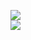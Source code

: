 [![](https://img.shields.io/badge/Made%20With-Github%20Spray-lightgrey.svg?style=for-the-badge&logo=github)](https://github.com/Annihil/github-spray#30538)  
[![](https://i.imgur.com/2DrTn0Z.gif)](https://github.com/Annihil/github-spray)